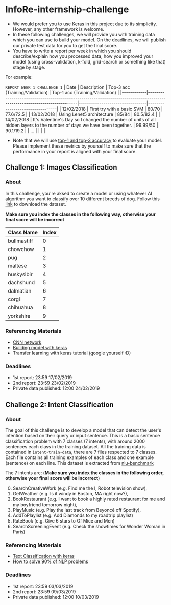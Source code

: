 # InfoRe-internship-challenge

- We would prefer you to use [Keras](keras.io) in this project due to its simplicity. However, any other framework is welcome.
- In these following challenges, we will provide you with training data which you can use to build your model. On the deadlines, we will publish our private test data for you to get the final score.
- You have to write a report per week in which you should describe/explain how you processed data, how you improved your model (using cross-validation, k-fold, grid-search or something like that) stage by stage. 

For example:

`REPORT WEEK 1 CHALLENGE 1`
| Date       | Description                                                                                                             | Top-3 acc (Training/Validation) | Top-1 acc (Training/Validation) |
|------------|-------------------------------------------------------------------------------------------------------------------------|---------------------------------|---------------------------------|
| 12/02/2018 | First try with a basic SVM                                                                                              | 80/70                           | 77.6/72.5                       |
| 13/02/2018 | Using Lenet5 architecture                                                                                               | 85/84                           | 80.5/82.4                       |
| 14/02/2018 | It's Valentine's Day so I changed the number of units of all hidden layers to the number of days we have been together. | 99.99/50                        | 90.1/19.2                       |
| ...        |                                                                                                                         |                                 |                                 |

- Note that we will use [top-1 and top-3 accuracy](https://stats.stackexchange.com/questions/156471/imagenet-what-is-top-1-and-top-5-error-rate) to evaluate your model. Please implement these metrics by yourself to make sure that the performance in your report is aligned with your final score.

## Challenge 1: Images Classification

### About

In this challenge, you're aksed to create a model or using whatever AI algorithm you want to classify over 10 different breeds of dog. Follow this [link](https://www.dropbox.com/s/p5xgxa9ofmq48vf/dataset.zip?dl=0) to download the dataset. 

**Make sure you index the classes in the following way, otherwise your final score will be incorrect**

| Class Name  | Index |
|-------------|-------|
| bullmastiff | 0     |
| chowchow    | 1     |
| pug         | 2     |
| maltese     | 3     |
| huskysibir  | 4     |
| dachshund   | 5     |
| dalmatian   | 6     |
| corgi       | 7     |
| chihuahua   | 8     |
| yorkshire   | 9     |

### Referencing Materials

- [CNN network](http://cs231n.github.io/)
- [Building model with keras](https://elitedatascience.com/keras-tutorial-deep-learning-in-python)
- Transfer learning with keras tutorial (google yourself :D)

### Deadlines

- 1st report: 23:59 17/02/2019
- 2nd report: 23:59 23/02/2019
- Private data published: 12:00 24/02/2019

## Challenge 2: Intent Classification

### About

The goal of this challenge is to develop a model that can detect the user's intention based on their query or input sentence. This is a basic sentence classification problem with 7 classes (7 intents), with around 2000 sentences each class in the training dataset. All the training data is contained in `intent-train-data`, there are 7 files respected to 7 classes. Each file contains all training examples of each class and one example (sentence) on each line. This dataset is extracted from [nlu-benchmark](https://github.com/snipsco/nlu-benchmark/)

The 7 intents are: (**Make sure you index the classes in the following order, otherwise your final score will be incorrect**) 

0. SearchCreativeWork (e.g. Find me the I, Robot television show),
1. GetWeather (e.g. Is it windy in Boston, MA right now?),
2. BookRestaurant (e.g. I want to book a highly rated restaurant for me and my boyfriend tomorrow night),
3. PlayMusic (e.g. Play the last track from Beyoncé off Spotify),
4. AddToPlaylist (e.g. Add Diamonds to my roadtrip playlist)
5. RateBook (e.g. Give 6 stars to Of Mice and Men)
6. SearchScreeningEvent (e.g. Check the showtimes for Wonder Woman in Paris)

### Referencing Materials

- [Text Classification with keras](https://realpython.com/python-keras-text-classification/)
- [How to solve 90% of NLP problems](https://blog.insightdatascience.com/how-to-solve-90-of-nlp-problems-a-step-by-step-guide-fda605278e4e)

### Deadlines

- 1st report: 23:59 03/03/2019
- 2nd report: 23:59 09/03/2019
- Private data published: 12:00 10/03/2019